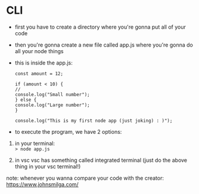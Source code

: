 # CLI

- first you have to create a directory where you're gonna
  put all of your code

- then you're gonna create a new file called app.js
  where you're gonna do all your node things

- this is inside the app.js:

  ```
  const amount = 12;

  if (amount < 10) {
  //
  console.log("Small number");
  } else {
  console.log("Large number");
  }

  console.log("This is my first node app (just joking) : )");
  ```

- to execute the program, we have 2 options:

1. in your terminal:
   <br>
   <code>> node app.js</code>

2. in vsc
   vsc has something called integrated terminal
   (just do the above thing in your vsc terminal!)

note:
whenever you wanna compare your code with the creator:
https://www.johnsmilga.com/

